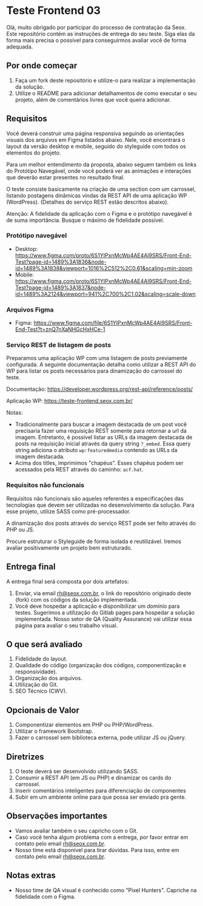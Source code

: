 # Teste Frontend 03

Olá, muito obrigado por participar do processo de contratação da Seox. Este repositório contém as instruções de entrega do seu teste. Siga elas da forma mais precisa o possível para conseguirmos avaliar você de forma adequada.

## Por onde começar

1. Faça um fork deste repositório e utilize-o para realizar a implementação da solução.
2. Utilize o README para adicionar detalhamentos de como executar o seu projeto, além de comentários livres que você queira adicionar.

## Requisitos

Você deverá construir uma página responsiva seguindo as orientações visuais dos arquivos em Figma listados abaixo. Nele, você encontrará o layout da versão desktop e mobile, seguido do styleguide com todos os elementos do projeto. 

Para um melhor entendimento da proposta, abaixo seguem também os links do Protótipo Navegável, onde você poderá ver as animações e interações que deverão estar presentes no resultado final.

O teste consiste basicamente na criação de uma section com um carrossel, listando postagens dinâmicas vindas da REST API de uma aplicação WP (WordPress). (Detalhes do serviço REST estão descritos abaixo).

Atenção: A fidelidade da aplicação com o Figma e o protótipo navegável é de suma importância. Busque o máximo de fidelidade possível.

### Protótipo navegável

- Desktop: https://www.figma.com/proto/6S1YIPxnMcWp4AE4Al9SRS/Front-End-Test?page-id=1489%3A1836&node-id=1489%3A1838&viewport=1016%2C512%2C0.61&scaling=min-zoom 
- Mobile: https://www.figma.com/proto/6S1YIPxnMcWp4AE4Al9SRS/Front-End-Test?page-id=1489%3A1837&node-id=1489%3A2124&viewport=941%2C700%2C1.02&scaling=scale-down

### Arquivos Figma

- Figma: https://www.figma.com/file/6S1YIPxnMcWp4AE4Al9SRS/Front-End-Test?t=znQ7nXaNHGcHxHCe-1

### Serviço REST de listagem de posts

Preparamos uma aplicação WP com uma listagem de posts previamente configurada. A seguinte documentação detalha como utilizar a REST API do WP para listar os posts necessários para dinamização do carrossel do teste.

Documentação: https://developer.wordpress.org/rest-api/reference/posts/

Aplicação WP: https://teste-frontend.seox.com.br/

Notas: 
- Tradicionalmente para buscar a imagem destacada de um post você precisaria fazer uma requisição REST somente para retornar a url da imagem. Entretanto, é possível listar as URLs da imagem destacada de posts na requisição inicial através da query string `?_embed`. Essa query string adiciona o atributo `wp:featuredmedia` contendo as URLs da imagem destacada.
- Acima dos titles, imprimimos "chapéus". Esses chapéus podem ser acessados pela REST através do caminho: `acf.hat`.

### Requisitos não funcionais

Requisitos não funcionais são aqueles referentes a especificações das tecnologias que devem ser utilizadas no desenvolvimento da solução. Para esse projeto, utilize SASS como pré-processador.

A dinamização dos posts através do serviço REST pode ser feito através do PHP ou JS.

Procure estruturar o Styleguide de forma isolada e reutilizável. Iremos avaliar positivamente um projeto bem estruturado.

## Entrega final

A entrega final será composta por dois artefatos:

1. Enviar, via email rh@seox.com.br, o link do repositório originado deste (fork) com os códigos da solução implementada.
2. Você deve hospedar a aplicação e disponibilizar um domínio para testes. Sugerimos a utilização do Gitlab pages para hospedar a solução implementada. Nosso setor de QA (Quality Assurance) vai utilizar essa página para avaliar o seu trabalho visual.

## O que será avaliado

1. Fidelidade do layout.
2. Qualidade do código (organização dos códigos, componentização e responsividade).
3. Organização dos arquivos.
4. Utilização do Git.
5. SEO Técnico (CWV).

## Opcionais de Valor

1. Componentizar elementos em PHP ou PHP/WordPress.
2. Utilizar o framework Bootstrap.
3. Fazer o carrossel sem biblioteca externa, pode utilizar JS ou jQuery.

## Diretrizes

1. O teste deverá ser desenvolvido utilizando SASS.
2. Consumir a REST API (em JS ou PHP) e dinamizar os cards do carrossel.
3. Inserir comentários inteligentes para diferenciação de componentes
4. Subir em um ambiente online para que possa ser enviado pra gente.

## Observações importantes

- Vamos avaliar também o seu capricho com o Git.
- Caso você tenha algum problema com a entrega, por favor entrar em contato pelo email rh@seox.com.br.
- Nosso time está disponível para tirar dúvidas. Para isso, entre em contato pelo email rh@seox.com.br.

## Notas extras

- Nosso time de QA visual é conhecido como "Pixel Hunters". Capriche na fidelidade com o Figma.

